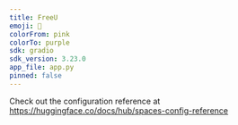 ```yaml
---
title: FreeU
emoji: 🐠
colorFrom: pink
colorTo: purple
sdk: gradio
sdk_version: 3.23.0
app_file: app.py
pinned: false
---
```


Check out the configuration reference at https://huggingface.co/docs/hub/spaces-config-reference
